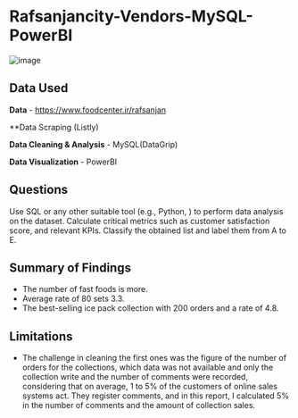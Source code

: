 # Rafsanjancity-Vendors-MySQL-PowerBI

![image](https://github.com/Payamzare/Rafsanjancity_vendors/assets/86339333/0eca8baa-4075-4256-bde3-4ff9decd1cad)


## Data Used

**Data** - https://www.foodcenter.ir/rafsanjan

**Data Scraping (Listly) 

**Data Cleaning & Analysis** - MySQL(DataGrip) 

**Data Visualization** - PowerBI

## Questions

Use SQL or any other suitable tool (e.g., Python, ) to perform data analysis on the dataset. Calculate critical metrics such as customer satisfaction score, and relevant KPIs. Classify the obtained list and label them from A to E.


## Summary of Findings
 - The number of fast foods is more.
 - Average rate of 80 sets 3.3.
  -  The best-selling ice pack collection with 200 orders and a rate of 4.8.
## Limitations

- The challenge in cleaning the first ones was the figure of the number of orders for the collections, which data was not available and only the collection write and the number of comments were recorded, considering that on average, 1 to 5% of the customers of online sales systems act. They register comments, and in this report, I calculated 5% in the number of comments and the amount of collection sales.
